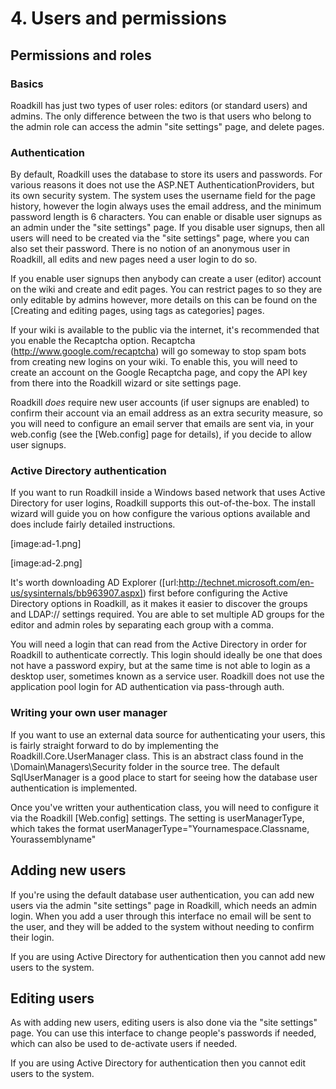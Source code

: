 # 4. Users and permissions

## Permissions and roles

### Basics

Roadkill has just two types of user roles: editors (or standard users) and admins. The only difference between the two is that users who belong to the admin role can access the admin "site settings" page, and delete pages.

### Authentication

By default, Roadkill uses the database to store its users and passwords. For various reasons it does not use the ASP.NET AuthenticationProviders, but its own security system. The system uses the username field for the page history, however the login always uses the email address, and the minimum password length is 6 characters. You can enable or disable user signups as an admin under the "site settings" page. If you disable user signups, then all users will need to be created via the "site settings" page, where you can also set their password. There is no notion of an anonymous user in Roadkill, all edits and new pages need a user login to do so.

If you enable user signups then anybody can create a user (editor) account on the wiki and create and edit pages. You can restrict pages to so they are only editable by admins however, more details on this can be found on the [Creating and editing pages, using tags as categories] pages.

If your wiki is available to the public via the internet, it's recommended that you enable the Recaptcha option. Recaptcha (http://www.google.com/recaptcha) will go someway to stop spam bots from creating new logins on your wiki. To enable this, you will need to create an account on the Google Recaptcha page, and copy the API key from there into the Roadkill wizard or site settings page.

Roadkill *does* require new user accounts (if user signups are enabled) to confirm their account via an email address as an extra security measure, so you will need to configure an email server that emails are sent via, in your web.config (see the [Web.config] page for details), if you decide to allow user signups.

### Active Directory authentication

If you want to run Roadkill inside a Windows based network that uses Active Directory for user logins, Roadkill supports this out-of-the-box. The install wizard will guide you on how configure the various options available and does include fairly detailed instructions.

[image:ad-1.png]

[image:ad-2.png]

It's worth downloading AD Explorer ([url:http://technet.microsoft.com/en-us/sysinternals/bb963907.aspx]) first before configuring the Active Directory options in Roadkill, as it makes it easier to discover the groups and LDAP:// settings required. You are able to set multiple AD groups for the editor and admin roles by separating each group with a comma.

You will need a login that can read from the Active Directory in order for Roadkill to authenticate correctly. This login should ideally be one that does not have a password expiry, but at the same time is not able to login as a desktop user, sometimes known as a service user. Roadkill does not use the application pool login for AD authentication via pass-through auth.

### Writing your own user manager

If you want to use an external data source for authenticating your users, this is fairly straight forward to do by implementing the Roadkill.Core.UserManager class. This is an abstract class found in the \Domain\Managers\Security folder in the source tree. The default SqlUserManager is a good place to start for seeing how the database user authentication is implemented.

Once you've written your authentication class, you will need to configure it via the Roadkill [Web.config] settings.  The setting is userManagerType, which takes the format userManagerType="Yournamespace.Classname, Yourassemblyname"

## Adding new users

If you're using the default database user authentication, you can add new users via the admin "site settings" page in Roadkill, which needs an admin login. When you add a user through this interface no email will be sent to the user, and they will be added to the system without needing to confirm their login.

If you are using Active Directory for authentication then you cannot add new users to the system.

## Editing users

As with adding new users, editing users is also done via the "site settings" page. You can use this interface to change people's passwords if needed, which can also be used to de-activate users if needed. 

If you are using Active Directory for authentication then you cannot edit users to the system.
<div style="page-break-after:always"></div>